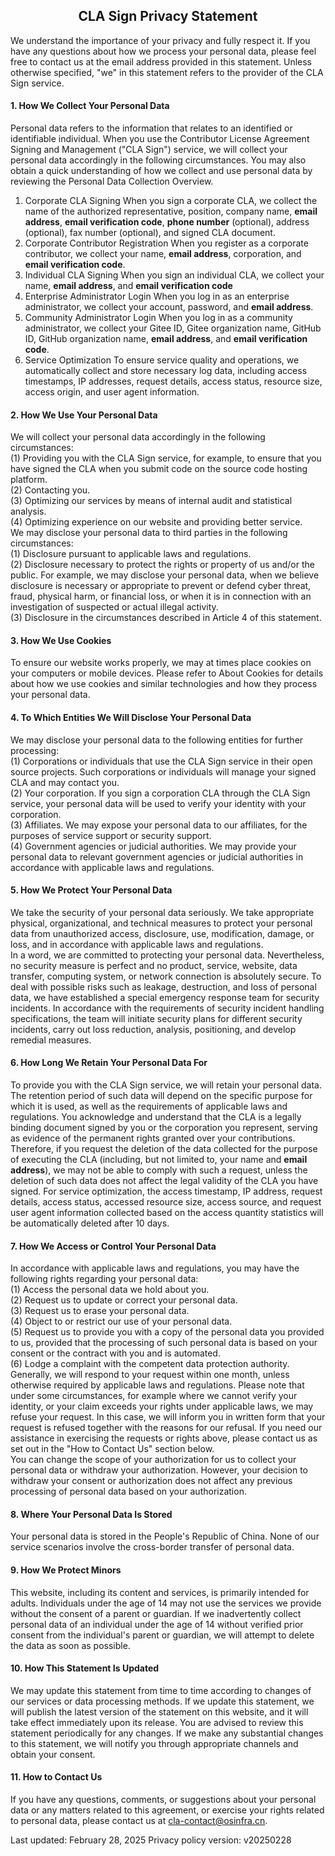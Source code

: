 ## <center>CLA Sign Privacy Statement</center>

We understand the importance of your privacy and fully respect it. If you have any questions about how we process your personal data, please feel free to contact us at the email address provided in this statement. Unless otherwise specified, "we" in this statement refers to the provider of the CLA Sign service.

#### 1. How We Collect Your Personal Data
Personal data refers to the information that relates to an identified or identifiable individual. When you use the Contributor License Agreement Signing and Management ("CLA Sign") service, we will collect your personal data accordingly in the following circumstances. You may also obtain a quick understanding of how we collect and use personal data by reviewing the <span id="information-list">Personal Data Collection Overview</span>.
1. Corporate CLA Signing
    When you sign a corporate CLA, we collect the name of the authorized representative, position, company name, **email address**, **email verification code**, **phone number** (optional), address (optional), fax number (optional), and signed CLA document.
2. Corporate Contributor Registration
    When you register as a corporate contributor, we collect your name, **email address**, corporation, and **email verification code**.
3. Individual CLA Signing
    When you sign an individual CLA, we collect your name, **email address**, and **email verification code**
4. Enterprise Administrator Login
    When you log in as an enterprise administrator, we collect your account, password, and **email address**.
5. Community Administrator Login
    When you log in as a community administrator, we collect your Gitee ID, Gitee organization name, GitHub ID, GitHub organization name, **email address**, and **email verification code**.
6. Service Optimization
    To ensure service quality and operations, we automatically collect and store necessary log data, including access timestamps, IP addresses, request details, access status, resource size, access origin, and user agent information.

#### 2. How We Use Your Personal Data
We will collect your personal data accordingly in the following circumstances:  
(1) Providing you with the CLA Sign service, for example, to ensure that you have signed the CLA when you submit code on the source code hosting platform.  
(2) Contacting you.  
(3) Optimizing our services by means of internal audit and statistical analysis.  
(4) Optimizing experience on our website and providing better service.  
We may disclose your personal data to third parties in the following circumstances:  
(1) Disclosure pursuant to applicable laws and regulations.  
(2) Disclosure necessary to protect the rights or property of us and/or the public. For example, we may disclose your personal data, when we believe disclosure is necessary or appropriate to prevent or defend cyber threat, fraud, physical harm, or financial loss, or when it is in connection with an investigation of suspected or actual illegal activity.  
(3) Disclosure in the circumstances described in Article 4 of this statement.  
#### 3. How We Use Cookies
To ensure our website works properly, we may at times place cookies on your computers or mobile devices. Please refer to <span id="about-cookie">About Cookies</span> for details about how we use cookies and similar technologies and how they process your personal data.
#### 4. To Which Entities We Will Disclose Your Personal Data
We may disclose your personal data to the following entities for further processing:  
(1) Corporations or individuals that use the CLA Sign service in their open source projects. Such corporations or individuals will manage your signed CLA and may contact you.  
(2) Your corporation. If you sign a corporation CLA through the CLA Sign service, your personal data will be used to verify your identity with your corporation.  
(3) Affiliates. We may expose your personal data to our affiliates, for the purposes of service support or security support.  
(4) Government agencies or judicial authorities. We may provide your personal data to relevant government agencies or judicial authorities in accordance with applicable laws and regulations.  
#### 5. How We Protect Your Personal Data
We take the security of your personal data seriously. We take appropriate physical, organizational, and technical measures to protect your personal data from unauthorized access, disclosure, use, modification, damage, or loss, and in accordance with applicable laws and regulations.  
In a word, we are committed to protecting your personal data. Nevertheless, no security measure is perfect and no product, service, website, data transfer, computing system, or network connection is absolutely secure. To deal with possible risks such as leakage, destruction, and loss of personal data, we have established a special emergency response team for security incidents. In accordance with the requirements of security incident handling specifications, the team will initiate security plans for different security incidents, carry out loss reduction, analysis, positioning, and develop remedial measures.  
#### 6. How Long We Retain Your Personal Data For
To provide you with the CLA Sign service, we will retain your personal data. The retention period of such data will depend on the specific purpose for which it is used, as well as the requirements of applicable laws and regulations.
You acknowledge and understand that the CLA is a legally binding document signed by you or the corporation you represent, serving as evidence of the permanent rights granted over your contributions. Therefore, if you request the deletion of the data collected for the purpose of executing the CLA (including, but not limited to, your name and **email address**), we may not be able to comply with such a request, unless the deletion of such data does not affect the legal validity of the CLA you have signed.
For service optimization, the access timestamp, IP address, request details, access status, accessed resource size, access source, and request user agent information collected based on the access quantity statistics will be automatically deleted after 10 days.
#### 7. How We Access or Control Your Personal Data
In accordance with applicable laws and regulations, you may have the following rights regarding your personal data:  
(1) Access the personal data we hold about you.  
(2) Request us to update or correct your personal data.  
(3) Request us to erase your personal data.  
(4) Object to or restrict our use of your personal data.  
(5) Request us to provide you with a copy of the personal data you provided to us, provided that the processing of such personal data is based on your consent or the contract with you and is automated.  
(6) Lodge a complaint with the competent data protection authority.  
Generally, we will respond to your request within one month, unless otherwise required by applicable laws and regulations. Please note that under some circumstances, for example where we cannot verify your identity, or your claim exceeds your rights under applicable laws, we may refuse your request. In this case, we will inform you in written form that your request is refused together with the reasons for our refusal. If you need our assistance in exercising the requests or rights above, please contact us as set out in the "How to Contact Us" section below.  
You can change the scope of your authorization for us to collect your personal data or withdraw your authorization. However, your decision to withdraw your consent or authorization does not affect any previous processing of personal data based on your authorization.  
#### 8. Where Your Personal Data Is Stored
Your personal data is stored in the People's Republic of China. None of our service scenarios involve the cross-border transfer of personal data.  
#### 9. How We Protect Minors
This website, including its content and services, is primarily intended for adults. Individuals under the age of 14 may not use the services we provide without the consent of a parent or guardian. If we inadvertently collect personal data of an individual under the age of 14 without verified prior consent from the individual's parent or guardian, we will attempt to delete the data as soon as possible.
#### 10. How This Statement Is Updated
We may update this statement from time to time according to changes of our services or data processing methods. If we update this statement, we will publish the latest version of the statement on this website, and it will take effect immediately upon its release. You are advised to review this statement periodically for any changes. If we make any substantial changes to this statement, we will notify you through appropriate channels and obtain your consent.  
#### 11. How to Contact Us
If you have any questions, comments, or suggestions about your personal data or any matters related to this agreement, or exercise your rights related to personal data, please contact us at cla-contact@osinfra.cn.

Last updated: February 28, 2025
Privacy policy version: v20250228
